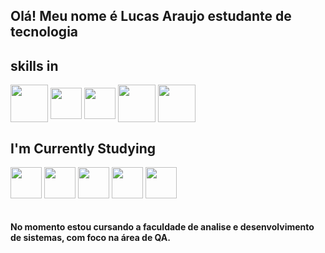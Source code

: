 ## Olá! Meu nome é Lucas Araujo estudante de tecnologia 
<div style="display: inline_block;">  


## skills in

<div style="display: inline_block">
  <img  align = "center" height="60" width ="60" src="https://cdn.jsdelivr.net/gh/devicons/devicon/icons/cucumber/cucumber-plain-wordmark.svg" >
  <img  align = "center" height="50" width ="50" src="https://cdn.jsdelivr.net/gh/devicons/devicon/icons/java/java-original.svg">
  <img  align = "center" height="50" width ="50" src="https://cdn.jsdelivr.net/gh/devicons/devicon/icons/selenium/selenium-original.svg" />
  <img  align = "center" height="60" width ="60" src="https://cdn.jsdelivr.net/gh/devicons/devicon/icons/microsoftsqlserver/microsoftsqlserver-plain-wordmark.svg" /> 
  <img  align = "center" height="60" width ="60" src="https://cdn.jsdelivr.net/gh/devicons/devicon/icons/github/github-original.svg" />
           
          
</div>

## I'm Currently Studying

<div style="display: inline_block">
  <img  align = "center" height="50" width ="50" src="https://cdn.jsdelivr.net/gh/devicons/devicon/icons/java/java-original.svg">
  <img  align = "center" height="50" width ="50" src="https://cdn.jsdelivr.net/gh/devicons/devicon/icons/javascript/javascript-plain.svg" />
  <img  align = "center" height="50" width ="50" src="https://cdn.jsdelivr.net/gh/devicons/devicon/icons/python/python-original-wordmark.svg" /> 
  <img  align = "center" height="50" width ="50" src="https://cdn.jsdelivr.net/gh/devicons/devicon/icons/flutter/flutter-original.svg" />
  <img  align = "center" height="50" width ="50" src="https://cdn.jsdelivr.net/gh/devicons/devicon/icons/dart/dart-original.svg" />
          
          
</div><br/>

#### No momento estou cursando a faculdade de analise e desenvolvimento de sistemas, com foco na área de QA.
